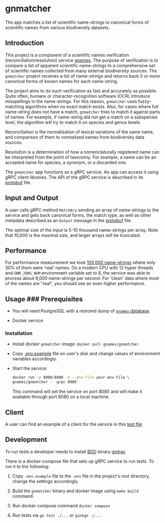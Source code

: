 # gnmatcher

The app matches a list of scientific name-strings to canonical forms of
scientific names from various biodiversity datasets.

## Introduction

This project is a component of a scientific names verification
(reconciliation/resolution) service [gnames]. The purpose of verification is to
compare a list of apparent scientific name-strings to a comprehensive set of
scientific names collected from many external biodiversity sources. The
`gnmatcher` project receives a list of name-strings and returns back 0 or more
canonical forms of known names for each name-string.

The project aims to do such verification as fast and accurately as possible.
Quite often, humans or character-recognition software (OCR) introduce
misspellings in the name-strings. For this reason, `gnmatcher` uses
fuzzy-matching algorithms when no exact match exists.  Also, for cases where
full name-string does not have a match, `gnmatcher` tries to match it against
parts of names. For example, if name-string did not get a match on a subspecies
level, the algorithm will try to match it on species and genus levels.

Reconciliation is the normalization of lexical variations of the same name, and
comparison of them to normalized names from biodiversity data sources.

Resolution is a determination of how a nomenclaturally registered name can be
interpreted from the point of taxonomy. For example, a name can be an accepted
name for species, a synonym, or a discarded one.

The `gnmatcher` app functions as a gRPC service. An app can access it using
gRPC client libraries.  The API of the gRPC service is described in its
[protobuf] file.

## Input and Output

A user calls gRPC method `MatchAry` sending an array of name-strings to the
service and gets back canonical forms, the match type, as well as other
metadata described as an `Output` message in the [protobuf] file.

The optimal size of the input is 5-10 thousand name-strings per array. Note
that 10,000 is the maximal size, and larger arrays will be truncated.

## Performance

For performance measurement we took [100,000 name-strings][testdata] where only
30% of them were 'real' names. On a modern CPU with 12 hyper threads and
`GNM_JOBS_NUM` environment variable set to 8, the service was able to process
about 8,000 name-strings per second. For 'clean' data where most of the names
are "real", you should see an even higher performance.

## Usage ### Prerequisites

* You will need PostgreSQL with a restored dump of
   [`gnames` database][gnames dump].

* Docker service

### Installation

* Install docker `gnmatcher` image: ``docker pull gnames/gnmatcher``.

* Copy [.env.example] file on user's disk and change values
  of environment variables accordingly.

* Start the service:

    ```bash
    docker run -p 8080:8080 -d --env-file your-env-file \
    gnames/gnmatcher -- grpc 8080`
    ```

  This command will set the service on port 8080 and will make it available
  through port 8080 on a local machine.

## Client

A user can find an example of a client for the service in this
[test file][grpc-client]

## Development

To run tests a developer needs to install [BDD] binary [ginkgo]

There is a docker-compose file that sets up gRPC service to run tests. To run
it to the following:

1. Copy `.env.example` file to the `.env` file in the project's root directory,
   change the settings accordingly.

2. Build the `gnmatcher` binary and docker image using ``make build`` command.

3. Run docker-compose command ``docker compose``

4. Run tests via ``go test ./...`` or ``ginkgo ./...``

[gnames]: https://github.com/gnames/gnames
[gnames dump]: https://opendata.globalnames.org/dumps/gnames-latest.sql.gz
[protobuf]: https://raw.githubusercontent.com/gnames/gnmatcher/master/protob/protob.proto
[.env.example]: https://raw.githubusercontent.com/gnames/gnmatcher/master/.env.example
[testdata]: https://github.com/gnames/gnmatcher/blob/master/testdata/testdata.csv
[grpc-client]: https://github.com/gnames/gnmatcher/blob/master/rpc/rpc_test.go
[BDD]: https://en.wikipedia.org/wiki/Behavior-driven_development
[ginkgo]: https://github.com/onsi/ginkgo
